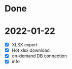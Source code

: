 # Done

# 2022-01-22
- [x] XLSX export
- [x] Hot xlsx download
- [x] on-demand DB connection
- [x] info
